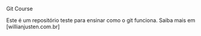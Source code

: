 Git Course

Este é um repositório teste para ensinar como o git funciona.
Saiba mais em [willianjusten.com.br]

